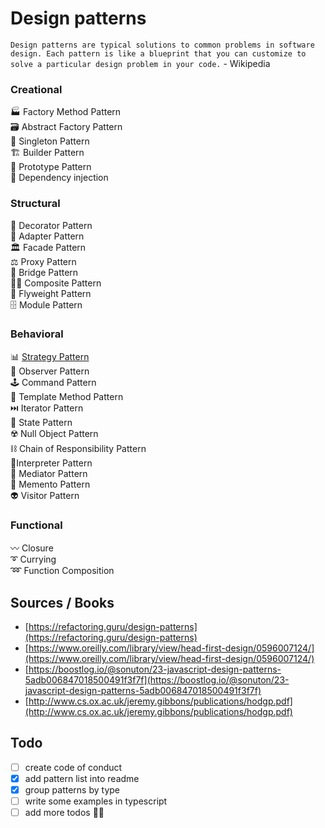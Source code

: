 # Design patterns
`Design patterns are typical solutions to common problems in software design. Each pattern is like a blueprint that you can customize to solve a particular design problem in your code.` - Wikipedia


### Creational
🏭 Factory Method Pattern  
🗃️ Abstract Factory Pattern  
🥇 Singleton Pattern  
🏗️ Builder Pattern  
🤖 Prototype Pattern  
💉 Dependency injection  


### Structural
🎍 Decorator Pattern  
🔌 Adapter Pattern  
🏛️ Facade Pattern  
⚖️ Proxy Pattern  
🌉 Bridge Pattern  
🏳️‍🌈 Composite Pattern  
🦋 Flyweight Pattern  
🗄️ Module Pattern  


### Behavioral
📊 [Strategy Pattern](https://github.com/Tchanu/design-patterns/tree/pattern-strategy/examples/strategy)  
🔎 Observer Pattern  
🕹️ Command Pattern  
👥 Template Method Pattern  
⏭️ Iterator Pattern  
🧠 State Pattern  
☢️ Null Object Pattern  
⛓️ Chain of Responsibility Pattern  
💭Interpreter Pattern  
🚦 Mediator Pattern  
📝 Memento Pattern  
👽 Visitor Pattern  

 
### Functional
〰️ Closure  
➰ Currying  
➿ Function Composition  


## Sources / Books
- [https://refactoring.guru/design-patterns](https://refactoring.guru/design-patterns)
- [https://www.oreilly.com/library/view/head-first-design/0596007124/](https://www.oreilly.com/library/view/head-first-design/0596007124/)
- [https://boostlog.io/@sonuton/23-javascript-design-patterns-5adb006847018500491f3f7f](https://boostlog.io/@sonuton/23-javascript-design-patterns-5adb006847018500491f3f7f)
- [http://www.cs.ox.ac.uk/jeremy.gibbons/publications/hodgp.pdf](http://www.cs.ox.ac.uk/jeremy.gibbons/publications/hodgp.pdf)


## Todo
- [ ] create code of conduct
- [x] add pattern list into readme
- [x] group patterns by type
- [ ] write some examples in typescript
- [ ] add more todos 🤙🏻
